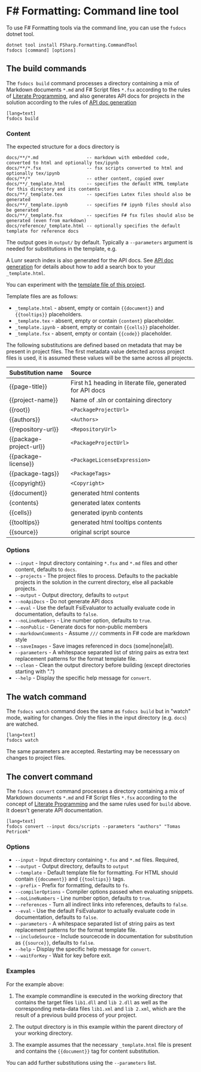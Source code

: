﻿F# Formatting: Command line tool
================================

To use F# Formatting tools via the command line, you can use the `fsdocs` dotnet tool.

    dotnet tool install FSharp.Formatting.CommandTool
    fsdocs [command] [options]

The build commands
----------------------------

The `fsdocs build`  command processes a directory containing a mix of Markdown documents `*.md` and F# Script files `*.fsx`
according to the rules of [Literate Programming](literate.html), and also generates API docs for projects
in the solution according to the rules of [API doc generation](apidocs.html)

    [lang=text]
    fsdocs build

### Content

The expected structure for a docs directory is

    docs/**/*.md                  -- markdown with embedded code, converted to html and optionally tex/ipynb
    docs/**/*.fsx                 -- fsx scripts converted to html and optionally tex/ipynb
    docs/**/*                     -- other content, copied over
    docs/**/_template.html        -- specifies the default HTML template for this directory and its contents
    docs/**/_template.tex         -- specifies Latex files should also be generated
    docs/**/_template.ipynb       -- specifies F# ipynb files should also be generated
    docs/**/_template.fsx         -- specifies F# fsx files should also be generated (even from markdown)
    docs/reference/_template.html -- optionally specifies the default template for reference docs

The output goes in `output/` by default.  Typically a `--parameters` argument is needed for substitutions in the template, e.g.

A Lunr search index is also generated for the API docs. See  [API doc generation](apidocs.html) for details about
how to add a search box to your `_template.html`.

You can experiment with the [template file of this project](https://github.com/fsprojects/FSharp.Formatting/blob/master/docs/_template.html). 

Template files are as follows:

- `_template.html` - absent, empty or contain `{{document}}` and `{{tooltips}}` placeholders.
- `_template.tex` - absent, empty or contain `{content}` placeholder.
- `_template.ipynb` - absent, empty or contain `{{cells}}` placeholder.
- `_template.fsx` - absent, empty or contain `{{code}}` placeholder.

The following substitutions are defined based on metadata that may be present in project files.
The first metadata value detected across project files is used, it is assumed these values will
be the same across all projects.

|  Substitution name     | Source               |
|:-----------------------|:----------------------------|
|   {{page-title}}       | First h1 heading in literate file, generated for API docs  |
|   {{project-name}}     | Name of .sln or containing directory |
|   {{root}}             | `<PackageProjectUrl>`         |
|   {{authors}}          | `<Authors>`                   |
|   {{repository-url}}   | `<RepositoryUrl>`             |
|   {{package-project-url}}  | `<PackageProjectUrl>`  |
|   {{package-license}}  | `<PackageLicenseExpression>`  |
|   {{package-tags}}     | `<PackageTags>`               |
|   {{copyright}}        | `<Copyright>`                 |
|   {{document}}         | generated html contents       |
|   {contents}           | generated latex contents       |
|   {{cells}}            | generated ipynb contents       |
|   {{tooltips}}         | generated html tooltips contents       |
|   {{source}}           | original script source           |

### Options

  * `--input` - Input directory containing `*.fsx` and `*.md` files and other content, defaults to `docs`.
  * `--projects` - The project files to process. Defaults to the packable projects in the solution in the current directory, else all packable projects.
  * `--output` -  Output directory, defaults to `output`
  * `--noApiDocs` -  Do not generate API docs
  * `--eval` - Use the default FsiEvaluator to actually evaluate code in documentation, defaults to `false`.
  * `--noLineNumbers` -  Line number option, defaults to `true`.
  * `--nonPublic` -  Generate docs for non-public members
  * `--markdownComments` -  Assume `///` comments in F# code are markdown style
  * `--saveImages` -  Save images referenced in docs (some|none|all).
  * `--parameters` -  A whitespace separated list of string pairs as extra text replacement patterns for the format template file.
  * `--clean` -  Clean the output directory before building (except directories starting with ".")
  * `--help` -  Display the specific help message for `convert`.

The watch command
----------------------------

The `fsdocs watch` command does the same as `fsdocs build` but in "watch" mode, waiting for changes. Only the files in the input
directory (e.g. `docs`) are watched.

    [lang=text]
    fsdocs watch

The same parameters are accepted.  Restarting may be necesssary on changes to project files.

The convert command
----------------------------

The `fsdocs convert` command processes a directory containing a mix of Markdown documents `*.md` and F# Script files `*.fsx`
according to the concept of [Literate Programming](literate.html) and the same rules used for `build` above.  It
doesn't generate API documentation.

    [lang=text]
    fsdocs convert --input docs/scripts --parameters "authors" "Tomas Petricek"

### Options

  * `--input` - Input directory containing `*.fsx` and `*.md` files. Required,
  * `--output` -  Output directory, defaults to `output`
  * `--template` -  Default template file for formatting. For HTML should contain `{{document}}` and `{{tooltips}}` tags.
  * `--prefix` -  Prefix for formatting, defaults to `fs`.
  * `--compilerOptions` -  Compiler options passed when evaluating snippets.
  * `--noLineNumbers` -  Line number option, defaults to `true`.
  * `--references` -  Turn all indirect links into references, defaults to `false`.
  * `--eval` - Use the default FsiEvaluator to actually evaluate code in documentation, defaults to `false`.
  * `--parameters` -  A whitespace separated list of string pairs as text replacement patterns for the format template file.
  * `--includeSource` -  Include sourcecode in documentation for substitution as `{{source}}`, defaults to `false`.
  * `--help` -  Display the specific help message for `convert`.
  * `--waitForKey` -  Wait for key before exit.

### Examples

For the example above:

1. The example commandline is executed in the working directory that contains the target files `lib1.dll` and `lib 2.dll` as well as the
corresponding meta-data files `lib1.xml` and `lib 2.xml`, which are the result of a previous build process of your project.

2. The output directory is in this example within the parent directory of your working directory.

3. The example assumes that the necessary `_template.html` file is present and contains the `{{document}}` tag
   for content substitution.
   
You can add further substitutions using the `--parameters` list. 


